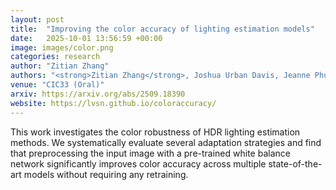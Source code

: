 ```yaml
---
layout: post
title:  "Improving the color accuracy of lighting estimation models"
date:   2025-10-01 13:56:59 +00:00
image: images/color.png
categories: research
author: "Zitian Zhang"
authors: "<strong>Zitian Zhang</strong>, Joshua Urban Davis, Jeanne Phuong Anh Vu, Jiangtao Kuang, Jean-François Lalonde"
venue: "CIC33 (Oral)"
arxiv: https://arxiv.org/abs/2509.18390
website: https://lvsn.github.io/coloraccuracy/
---
```

This work investigates the color robustness of HDR lighting estimation methods. We systematically evaluate several adaptation strategies and find that preprocessing the input image with a pre-trained white balance network significantly improves color accuracy across multiple state-of-the-art models without requiring any retraining.
